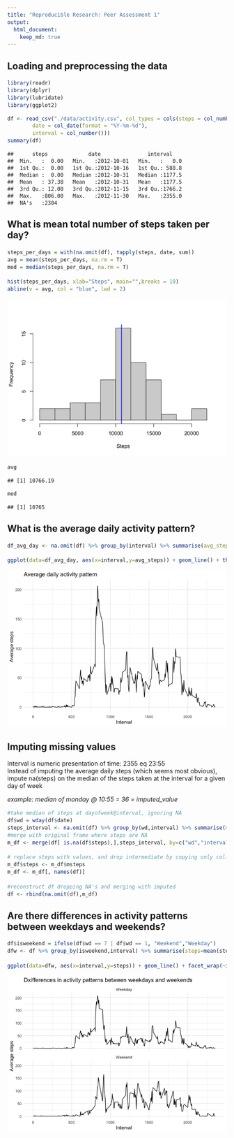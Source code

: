```yaml
---
title: "Reproducible Research: Peer Assessment 1"
output: 
  html_document:
    keep_md: true
---
```



## Loading and preprocessing the data


```r
library(readr)
library(dplyr)
library(lubridate)
library(ggplot2)
```


```r
df <- read_csv("./data/activity.csv", col_types = cols(steps = col_number(), 
        date = col_date(format = "%Y-%m-%d"), 
        interval = col_number()))
summary(df)
```

```
##      steps             date               interval     
##  Min.   :  0.00   Min.   :2012-10-01   Min.   :   0.0  
##  1st Qu.:  0.00   1st Qu.:2012-10-16   1st Qu.: 588.8  
##  Median :  0.00   Median :2012-10-31   Median :1177.5  
##  Mean   : 37.38   Mean   :2012-10-31   Mean   :1177.5  
##  3rd Qu.: 12.00   3rd Qu.:2012-11-15   3rd Qu.:1766.2  
##  Max.   :806.00   Max.   :2012-11-30   Max.   :2355.0  
##  NA's   :2304
```

## What is mean total number of steps taken per day?


```r
steps_per_days = with(na.omit(df), tapply(steps, date, sum))
avg = mean(steps_per_days, na.rm = T)
med = median(steps_per_days, na.rm = T)

hist(steps_per_days, xlab="Steps", main="",breaks = 10)
abline(v = avg, col = "blue", lwd = 2)
```

![](PA1_template_files/figure-html/unnamed-chunk-3-1.png)<!-- -->


```r
avg
```

```
## [1] 10766.19
```

```r
med
```

```
## [1] 10765
```

## What is the average daily activity pattern?


```r
df_avg_day <- na.omit(df) %>% group_by(interval) %>% summarise(avg_steps=mean(steps))

ggplot(data=df_avg_day, aes(x=interval,y=avg_steps)) + geom_line() + theme_minimal() + labs(y="Average steps",x="Interval", title="Average daily activity pattern")
```

![](PA1_template_files/figure-html/unnamed-chunk-6-1.png)<!-- -->

## Imputing missing values

Interval is numeric presentation of time: 2355 eq 23:55<br />
Instead of imputing the average daily steps (which seems most obvious),<br />
impute na(steps) on the median of the steps taken at the interval for a given day of week

_example: median of monday @ 10:55 = 36 = imputed_value_


```r
#take median of steps at dayofweek@interval, ignoring NA 
df$wd = wday(df$date)
steps_interval <- na.omit(df) %>% group_by(wd,interval) %>% summarise(msteps=median(steps))
#merge with original frame where steps are NA
m_df <- merge(df[ is.na(df$steps),],steps_interval, by=c("wd","interval"))

# replace steps with values, and drop intermediate by copying only col-names from org. df
m_df$steps <- m_df$msteps
m_df <- m_df[, names(df)]

#reconstruct df dropping NA's and merging with imputed
df <- rbind(na.omit(df),m_df)
```

## Are there differences in activity patterns between weekdays and weekends?


```r
df$isweekend = ifelse(df$wd == 7 | df$wd == 1, "Weekend","Weekday")
dfw <- df %>% group_by(isweekend,interval) %>% summarise(steps=mean(steps))

ggplot(data=dfw, aes(x=interval,y=steps)) + geom_line() + facet_wrap(~isweekend, ncol=1) + theme_minimal() + labs(x="Interval",y="Average steps",title="Dxifferences in activity patterns between weekdays and weekends")
```

![](PA1_template_files/figure-html/unnamed-chunk-8-1.png)<!-- -->

